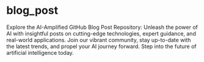 # blog_post
Explore the AI-Amplified GitHub Blog Post Repository: Unleash the power of AI with insightful posts on cutting-edge technologies, expert guidance, and real-world applications. Join our vibrant community, stay up-to-date with the latest trends, and propel your AI journey forward. Step into the future of artificial intelligence today.
